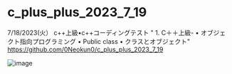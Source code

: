 # c_plus_plus_2023_7_19
7/18/2023(火）
c++上級•c++コーディングテスト
"	1. C＋＋上級- 
	• オブジェクト指向プログラミング
	• Public class
	• クラスとオブジェクト"
https://github.com/0Neokun0/c_plus_plus_2023_7_19

![image](https://github.com/0Neokun0/c_plus_plus_2023_7_19/assets/90218986/9076b3a0-fd2b-4167-b7ee-e321064b5203)
